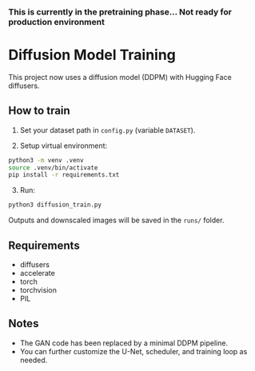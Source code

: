 ### This is currently in the pretraining phase... Not ready for production environment

# Diffusion Model Training

This project now uses a diffusion model (DDPM) with Hugging Face diffusers.

## How to train

1. Set your dataset path in `config.py` (variable `DATASET`).

2. Setup virtual environment: 
```bash
python3 -m venv .venv
source .venv/bin/activate
pip install -r requirements.txt
```

3. Run:

```bash
python3 diffusion_train.py
```

Outputs and downscaled images will be saved in the `runs/` folder.

## Requirements
- diffusers
- accelerate
- torch
- torchvision
- PIL

## Notes
- The GAN code has been replaced by a minimal DDPM pipeline.
- You can further customize the U-Net, scheduler, and training loop as needed.
